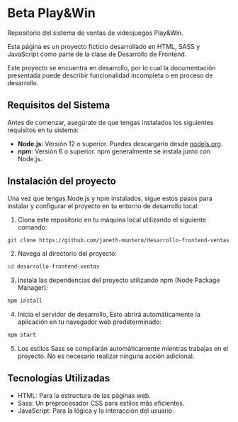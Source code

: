 # Beta Play&Win

Repositorio del sistema de ventas de videojuegos Play&Win.

Esta página es un proyecto ficticio desarrollado en HTML, SASS y JavaScript como parte de la clase de Desarrollo de Frontend.

Este proyecto se encuentra en desarrollo, por lo cual la documentación presentada puede describir funcionalidad incompleta o en proceso de desarrollo.

## Requisitos del Sistema

Antes de comenzar, asegúrate de que tengas instalados los siguientes requisitos en tu sistema:

- **Node.js**: Versión 12 o superior. Puedes descargarlo desde [nodejs.org](https://nodejs.org/).
- **npm**: Versión 6 o superior. npm generalmente se instala junto con Node.js.


## Instalación del proyecto
Una vez que tengas Node.js y npm instalados, sigue estos pasos para instalar y configurar el proyecto en tu entorno de desarrollo local:

1. Clona este repositorio en tu máquina local utilizando el siguiente comando:

```bash
git clone https://github.com/janeth-montero/desarrollo-frontend-ventas.git
```

2. Navega al directorio del proyecto:

```bash
cd desarrollo-frontend-ventas
```

3. Instala las dependencias del proyecto utilizando npm (Node Package Manager):

```bash
npm install
```

4. Inicia el servidor de desarrollo, Esto abrirá automáticamente la aplicación en tu navegador web predeterminado:

```bash
npm start
```

5. Los estilos Sass se compilarán automáticamente mientras trabajas en el proyecto. No es necesario realizar ninguna acción adicional.

## Tecnologías Utilizadas

- HTML: Para la estructura de las páginas web.
- Sass: Un preprocesador CSS para estilos más eficientes.
- JavaScript: Para la lógica y la interacción del usuario.
